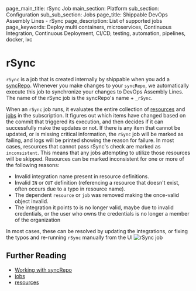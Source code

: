 page_main_title: rSync Job
main_section: Platform
sub_section: Configuration
sub_sub_section: Jobs
page_title: Shippable DevOps Assembly Lines - rSync
page_description: List of supported jobs
page_keywords: Deploy multi containers, microservices, Continuous Integration, Continuous Deployment, CI/CD, testing, automation, pipelines, docker, lxc


# rSync

`rSync` is a job that is created internally by shippable when you add a [syncRepo](/platform/workflow/resource/syncrepo/). Whenever you make changes to your `syncRepo`, we automatically execute this job to synchronize your changes to DevOps Assembly Lines. The name of the rSync job is the syncRepo's name + `_rSync`.

When an `rSync` job runs, it evaluates the entire collection of [resources](/platform/workflow/resource/overview) and [jobs](/platform/workflow/job/overview) in the subscription.  It figures out which items have changed based on the commit that triggered its execution, and then decides if it can successfully make the updates or not.  If there is any item that cannot be updated, or is missing critical information, the `rSync` job will be marked as failing, and logs will be printed showing the reason for failure.  In most cases, resources that cannot pass rSync's check are marked as `inconsistent`.  This means that any jobs attempting to utilize those resources will be skipped.  Resources can be marked inconsistent for one or more of the following reasons:

  *  Invalid integration name present in resource definitions.
  *  Invalid `IN` or `OUT` definition (referencing a resource that doesn't exist, often occurs due to a typo in resource name).
  *  The dependent `resource` or `job` was removed making the once-valid object invalid.
  *  The integration it points to is no longer valid, maybe due to invalid credentials, or the user who owns the credentials is no longer a member of the organization

In most cases, these can be resolved by updating the integrations, or fixing the typos and re-running `rSync` manually from the UI
	<img src="/images/platform/jobs/rSync/rsync-job.png" alt="rSync job">

## Further Reading
* [Working with syncRepo](/platform/tutorial/workflow/add-assembly-line)
* [jobs](/platform/workflow/job/overview)
* [resources](/platform/workflow/resource/overview)
